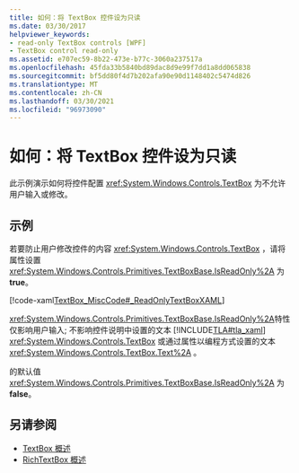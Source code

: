 ```yaml
---
title: 如何：将 TextBox 控件设为只读
ms.date: 03/30/2017
helpviewer_keywords:
- read-only TextBox controls [WPF]
- TextBox control read-only
ms.assetid: e707ec59-8b22-473e-b77c-3060a237517a
ms.openlocfilehash: 45fda33b5840bd89dac8d9e99f7dd1a8dd065838
ms.sourcegitcommit: bf5dd80f4d7b202afa90e90d1148402c5474d826
ms.translationtype: MT
ms.contentlocale: zh-CN
ms.lasthandoff: 03/30/2021
ms.locfileid: "96973090"
---
```

# <a name="how-to-make-a-textbox-control-read-only"></a>如何：将 TextBox 控件设为只读
此示例演示如何将控件配置 <xref:System.Windows.Controls.TextBox> 为不允许用户输入或修改。  
  
## <a name="example"></a>示例  
 若要防止用户修改控件的内容 <xref:System.Windows.Controls.TextBox> ，请将属性设置 <xref:System.Windows.Controls.Primitives.TextBoxBase.IsReadOnly%2A> 为 **true**。  
  
 [!code-xaml[TextBox_MiscCode#_ReadOnlyTextBoxXAML](~/samples/snippets/csharp/VS_Snippets_Wpf/TextBox_MiscCode/CSharp/Window1.xaml#_readonlytextboxxaml)]  
  
 <xref:System.Windows.Controls.Primitives.TextBoxBase.IsReadOnly%2A>特性仅影响用户输入; 不影响控件说明中设置的文本 [!INCLUDE[TLA#tla_xaml](../../../includes/tlasharptla-xaml-md.md)] <xref:System.Windows.Controls.TextBox> 或通过属性以编程方式设置的文本 <xref:System.Windows.Controls.TextBox.Text%2A> 。  
  
 的默认值 <xref:System.Windows.Controls.Primitives.TextBoxBase.IsReadOnly%2A> 为 **false**。  
  
## <a name="see-also"></a>另请参阅

- [TextBox 概述](textbox-overview.md)
- [RichTextBox 概述](richtextbox-overview.md)
